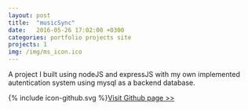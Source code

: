 ```yaml
---
layout: post
title:  "musicSync"
date:   2016-05-26 17:02:00 +0300
categories: portfolio projects site
projects: 1
img: /img/ms_icon.ico
---
```

<p>A project I built using nodeJS and expressJS with my own implemented autentication system using mysql as a backend database.</p>


<span class="icon icon--github">{% include icon-github.svg %}</span>[Visit Github page >>](https://github.com/maxemiliang/musicsync)
